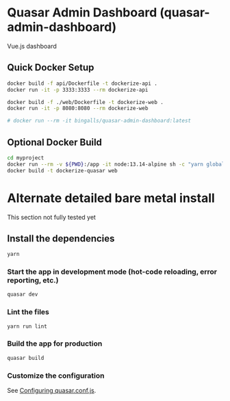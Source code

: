 # Quasar Admin Dashboard (quasar-admin-dashboard)
Vue.js dashboard

## Quick Docker Setup
```bash
docker build -f api/Dockerfile -t dockerize-api .
docker run -it -p 3333:3333 --rm dockerize-api

docker build -f ./web/Dockerfile -t dockerize-web .
docker run -it -p 8080:8080 --rm dockerize-web

# docker run --rm -it bingalls/quasar-admin-dashboard:latest
```
## Optional Docker Build
```bash
cd myproject
docker run --rm -v ${PWD}:/app -it node:13.14-alpine sh -c "yarn global add @vue/cli @vue/cli-init && vue init 'quasarframework/quasar-starter-kit' app"
docker build -t dockerize-quasar web
```
# Alternate detailed bare metal install
This section not fully tested yet
## Install the dependencies
```bash
yarn
```

### Start the app in development mode (hot-code reloading, error reporting, etc.)
```bash
quasar dev
```

### Lint the files
```bash
yarn run lint
```

### Build the app for production
```bash
quasar build
```

### Customize the configuration
See [Configuring quasar.conf.js](https://quasar.dev/quasar-cli/quasar-conf-js).
